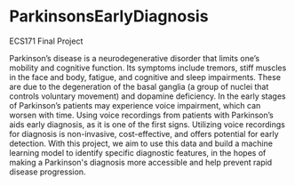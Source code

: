 # ParkinsonsEarlyDiagnosis
ECS171 Final Project

Parkinson’s disease is a neurodegenerative disorder that limits one’s mobility and cognitive function. Its symptoms include tremors, stiff muscles in the face and body, fatigue, and cognitive and sleep impairments. These are due to the degeneration of the basal ganglia (a group of nuclei that controls voluntary movement) and dopamine deficiency. In the early stages of Parkinson’s patients may experience voice impairment, which can worsen with time. Using voice recordings from patients with Parkinson’s aids early diagnosis, as it is one of the first signs. Utilizing voice recordings for diagnosis is non-invasive, cost-effective, and offers potential for early detection. With this project, we aim to use this data and build a machine learning model to identify specific diagnostic features, in the hopes of making a Parkinson's diagnosis more accessible and help prevent rapid disease progression.
